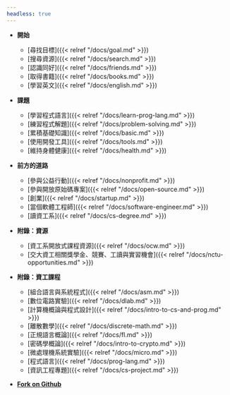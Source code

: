 ```yaml
---
headless: true
---
```


- **開始**
  - [尋找目標]({{< relref "/docs/goal.md" >}})
  - [搜尋資源]({{< relref "/docs/search.md" >}})
  - [認識同好]({{< relref "/docs/friends.md" >}})
  - [取得書籍]({{< relref "/docs/books.md" >}})
  - [學習英文]({{< relref "/docs/english.md" >}})

- **課題**
  - [學習程式語言]({{< relref "/docs/learn-prog-lang.md" >}})
  - [練習程式解題]({{< relref "/docs/problem-solving.md" >}})
  - [累積基礎知識]({{< relref "/docs/basic.md" >}})
  - [使用開發工具]({{< relref "/docs/tools.md" >}})
  - [維持身體健康]({{< relref "/docs/health.md" >}})

- **前方的道路**
  - [參與公益行動]({{< relref "/docs/nonprofit.md" >}})
  - [參與開放原始碼專案]({{< relref "/docs/open-source.md" >}})
  - [創業]({{< relref "/docs/startup.md" >}})
  - [當個軟體工程師]({{< relref "/docs/software-engineer.md" >}})
  - [讀資工系]({{< relref "/docs/cs-degree.md" >}})

- **附錄：資源**
  - [資工系開放式課程資源]({{< relref "/docs/ocw.md" >}})
  - [交大資工相關獎學金、競賽、工讀與實習機會]({{< relref "/docs/nctu-opportunities.md" >}})

- **附錄：資工課程**
  - [組合語言與系統程式]({{< relref "/docs/asm.md" >}})
  - [數位電路實驗]({{< relref "/docs/dlab.md" >}})
  - [計算機概論與程式設計]({{< relref "/docs/intro-to-cs-and-prog.md" >}})
  - [離散數學]({{< relref "/docs/discrete-math.md" >}})
  - [正規語言概論]({{< relref "/docs/fl.md" >}})
  - [密碼學概論]({{< relref "/docs/intro-to-crypto.md" >}})
  - [微處理機系統實驗]({{< relref "/docs/micro.md" >}})
  - [程式語言]({{< relref "/docs/prog-lang.md" >}})
  - [資訊工程專題]({{< relref "/docs/cs-project.md" >}})

- [**Fork on Github**](https://github.com/shaform/csdream)
